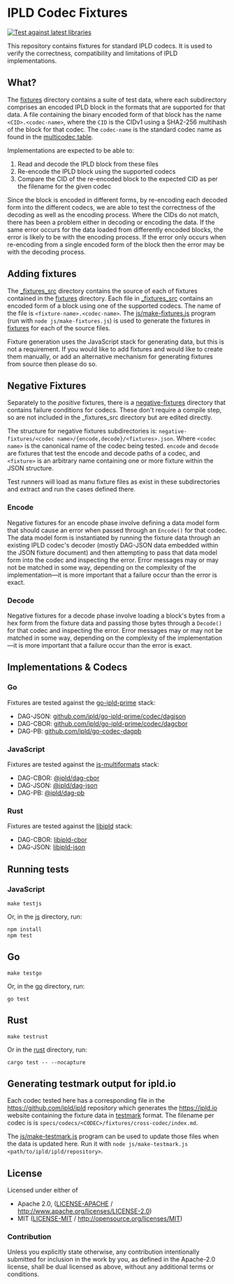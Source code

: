 # IPLD Codec Fixtures

[![Test against latest libraries](https://github.com/ipld/codec-fixtures/actions/workflows/cron.yml/badge.svg)](https://github.com/ipld/codec-fixtures/actions/workflows/cron.yml)

This repository contains fixtures for standard IPLD codecs. It is used to verify the correctness, compatibility and limitations of IPLD implementations.

## What?

The [fixtures](./fixtures/) directory contains a suite of test data, where each subdirectory comprises an encoded IPLD block in the formats that are supported for that data. A file containing the binary encoded form of that block has the name `<CID>.<codec-name>`, where the `CID` is the CIDv1 using a SHA2-256 multihash of the block for that codec. The `codec-name` is the standard codec name as found in the [multicodec table](https://github.com/multiformats/multicodec/blob/master/table.csv).

Implementations are expected to be able to:

1. Read and decode the IPLD block from these files
2. Re-encode the IPLD block using the supported codecs
3. Compare the CID of the re-encoded block to the expected CID as per the filename for the given codec

Since the block is encoded in different forms, by re-encoding each decoded form into the different codecs, we are able to test the correctness of the decoding as well as the encoding process. Where the CIDs do not match, there has been a problem either in decoding or encoding the data. If the same error occurs for the data loaded from differently encoded blocks, the error is likely to be with the encoding process. If the error only occurs when re-encoding from a single encoded form of the block then the error may be with the decoding process.

## Adding fixtures

The [_fixtures_src](./_fixtures_src/) directory contains the source of each of fixtures contained in the [fixtures](./fixtures/) directory. Each file in [_fixtures_src](./_fixtures_src/) contains an encoded form of a block using one of the supported codecs. The name of the file is `<fixture-name>.<codec-name>`. The [js/make-fixtures.js](./js/make-fixtures.js) program (run with `node js/make-fixtures.js`) is used to generate the fixtures in [fixtures](./fixtures/) for each of the source files.

Fixture generation uses the JavaScript stack for generating data, but this is not a requirement. If you would like to add fixtures and would like to create them manually, or add an alternative mechanism for generating fixtures from source then please do so.

## Negative Fixtures

Separately to the _positive_ fixtures, there is a [negative-fixtures](./negative-fixtures/) directory that contains failure conditions for codecs. These don't require a compile step, so are not included in the _fixtures_src directory but are edited directly.

The structure for negative fixtures subdirectories is: `negative-fixtures/<codec name>/{encode,decode}/<fixtures>.json`. Where `<codec name>` is the canonical name of the codec being tested. `encode` and `decode` are fixtures that test the encode and decode paths of a codec, and `<fixture>` is an arbitrary name containing one or more fixture within the JSON structure.

Test runners will load as manu fixture files as exist in these subdirectories and extract and run the cases defined there.

### Encode

Negative fixtures for an encode phase involve defining a data model form that should cause an error when passed through an `Encode()` for that codec. The data model form is instantiated by running the fixture data through an existing IPLD codec's decoder (mostly DAG-JSON data embedded within the JSON fixture document) and then attempting to pass that data model form into the codec and inspecting the error. Error messages may or may not be matched in some way, depending on the complexity of the implementation—it is more important that a failure occur than the error is exact.

### Decode

Negative fixtures for a decode phase involve loading a block's bytes from a hex form from the fixture data and passing those bytes through a `Decode()` for that codec and inspecting the error. Error messages may or may not be matched in some way, depending on the complexity of the implementation—it is more important that a failure occur than the error is exact.

## Implementations & Codecs

### Go

Fixtures are tested against the [go-ipld-prime](https://github.com/ipld/go-ipld-prime) stack:

* DAG-JSON: [github.com/ipld/go-ipld-prime/codec/dagjson](https://pkg.go.dev/github.com/ipld/go-ipld-prime/codec/dagjson)
* DAG-CBOR: [github.com/ipld/go-ipld-prime/codec/dagcbor](https://pkg.go.dev/github.com/ipld/go-ipld-prime/codec/dagcbor)
* DAG-PB:  [github.com/ipld/go-codec-dagpb](https://pkg.go.dev/github.com/ipld/go-codec-dagpb)

### JavaScript

Fixtures are tested against the [js-multiformats](https://github.com/multiformats/js-multiformats) stack:

* DAG-CBOR: [@ipld/dag-cbor](https://github.com/ipld/js-dag-cbor)
* DAG-JSON: [@ipld/dag-json](https://github.com/ipld/js-dag-cbor)
* DAG-PB: [@ipld/dag-pb](https://github.com/ipld/js-dag-pb)

### Rust

Fixtures are tested against the [libipld](https://github.com/ipld/libipld) stack:

* DAG-CBOR: [libipld-cbor](https://crates.io/crates/libipld-cbor)
* DAG-JSON: [libipld-json](https://crates.io/crates/libipld-json)

## Running tests

### JavaScript

```
make testjs
```

Or, in the [js](./js/) directory, run:

```
npm install
npm test
```

## Go

```
make testgo
```

Or, in the [go](./go/) directory, run:

```
go test
```

## Rust

```
make testrust
```

Or in the [rust](./rust/) directory, run:

```
cargo test -- --nocapture
```

## Generating testmark output for ipld.io

Each codec tested here has a corresponding file in the https://github.com/ipld/ipld repository which generates the https://ipld.io website containing the fixture data in [testmark](https://github.com/warpfork/go-testmark) format. The filename per codec is is `specs/codecs/<CODEC>/fixtures/cross-codec/index.md`.

The [js/make-testmark.js](js/make-testmark.js) program can be used to update those files when the data is updated here. Run it with `node js/make-testmark.js <path/to/ipld/ipld/repository>`.

## License

Licensed under either of

 * Apache 2.0, ([LICENSE-APACHE](LICENSE-APACHE) / http://www.apache.org/licenses/LICENSE-2.0)
 * MIT ([LICENSE-MIT](LICENSE-MIT) / http://opensource.org/licenses/MIT)

### Contribution

Unless you explicitly state otherwise, any contribution intentionally submitted for inclusion in the work by you, as defined in the Apache-2.0 license, shall be dual licensed as above, without any additional terms or conditions.

